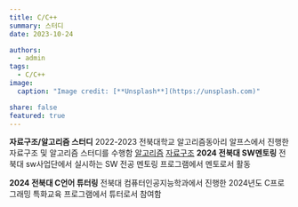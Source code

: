 ```yaml
---
title: C/C++
summary: 스터디
date: 2023-10-24

authors:
  - admin
tags:
  - C/C++
image:
  caption: "Image credit: [**Unsplash**](https://unsplash.com)"

share: false
featured: true
---
```

**자료구조/알고리즘 스터디**
2022-2023 전북대학교 알고리즘동아리 알프스에서 진행한 자료구조 및 알고리즘 스터디를 수행함
[알고리즘](https://github.com/wss0702/23ALPStudy/tree/main/Intermediate/wss0702)
[자료구조](https://github.com/wss0702/22ALPStudy/tree/master/Data_Structure/2022-2/Code/wss0702)
**2024 전북대 SW멘토링**
전북대 sw사업단에서 실시하는 SW 전공 멘토링 프로그램에서 멘토로서 활동

**2024 전북대 C언어 튜터링**
전북대 컴퓨터인공지능학과에서 진행한 2024년도 C프로그래밍 특화교육 프로그램에서 튜터로서 참여함